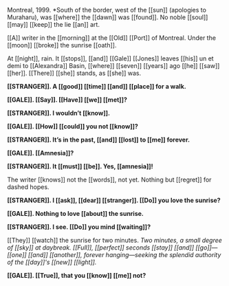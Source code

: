 Montreal, 1999. *South of the border, west of the [[sun]] (apologies to Muraharu), was [[where]] the [[dawn]] was [[found]]. No noble [[soul]] [[may]] [[keep]] the lie [[an]] art. 

[[A]] writer in the [[morning]] at the [[Old]] [[Port]] of Montreal. Under the [[moon]] [[broke]] the sunrise [[oath]].

At [[night]], rain. It [[stops]], [[and]] [[Gale]] [[Jones]] leaves [[his]] un et demi to [[Alexandra]] Basin, [[where]] [[seven]] [[years]] ago [[he]] [[saw]] [[her]]. [[There]] [[she]] stands, as [[she]] was.

**[[STRANGER]]. A [[good]] [[time]] [[and]] [[place]] for a walk.**

**[[GALE]]. [[Say]]. [[Have]] [[we]] [[met]]?**

**[[STRANGER]]. I wouldn’t [[know]].**

**[[GALE]]. [[How]] [[could]] you not [[know]]?**

**[[STRANGER]]. It’s in the past, [[and]] [[lost]] to [[me]] forever.**

**[[GALE]]. [[Amnesia]]?**

**[[STRANGER]]. It [[must]] [[be]]. Yes, [[amnesia]]!**

The writer [[knows]] not the [[words]], not yet. Nothing but [[regret]] for dashed hopes.

**[[STRANGER]]. I [[ask]], [[dear]] [[stranger]]. [[Do]] you love the sunrise?**

**[[GALE]]. Nothing to love [[about]] the sunrise.**

**[[STRANGER]]. I see. [[Do]] you mind [[waiting]]?**

[[They]] [[watch]] the sunrise for two minutes. *Two minutes, a small degree of [[sky]] at daybreak. [[Full]], [[perfect]] seconds [[stay]] [[and]] [[go]]—[[one]] [[and]] [[another]], forever hanging—seeking the splendid authority of the [[day]]'s [[new]] [[light]].*

**[[GALE]]. [[True]], that you [[know]] [[me]] not?**




